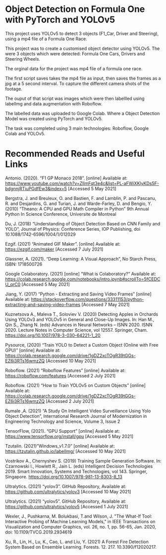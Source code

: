 # Object Detection on Formula One with PyTorch and YOLOv5
 This project uses YOLOv5 to detect 3 objects (F1_Car,  Driver and Steering), using a mp4 file of a Formula One Race. 


This project was to create a customised object detector using YOLOv5. The were 3 objects which were detected: Formula One Cars, Drivers and  Steering Wheels. 

The orginal data for the project was mp4 file of a formula one race. 

The first script saves takes the mp4 file as input, then saves the frames as a jpg at a 5 second interval. To capture the different camera shots of the footage.

The ouput of that script was images which were then labellled using labelImg and data augmentation with Roboflow. 

The labelled data was uploaded to Google Colab. Where a Object Detection Model was created using PyTorch and YOLOv5. 


The task was completed using 3 main technologies: Roboflow, Google Colab and YOLOv5. 


# Recommended Reads and Useful Links

Antonio. (2020). “F1 GP Monaco 2018”. [online] Available at: https://www.youtube.com/watch?v=ZlImFqt3e4c&list=PL-aFWiXKlyKDs5F-bdgnnjRTiuPGdfEw3&index=5 [Accessed 5 May 2021]

Bergstra, J. and Breuleux, O. and Bastien, F. and Lamblin, P. and Pascanu, R. and Desjardins, G. and Turian, J. and Warde-Farley, D. and Bengio, Y. (2010) “Theano: A CPU and GPU Math Compiler in Python” 9th Annual Python In Science Conference, Universite de Montreal

Du, J. (2018) “Understanding of Object Detection Based on CNN Family and YOLO”, Journal of Physics: Conference Series, IOP Publishing, doi 10.1088/1742-6596/1004/1/012029 

Ezgif. (2021) “Animated GIF Maker”. [online] Available at: https://ezgif.com/maker [Accessed 7 July 2021]

Glassner, A. (2021).  “Deep Learning: A Visual Approach”, No Starch Press, ISBN:  1718500726

Google Colaboratory. (2021) [online] “What is Colaboratory?” Available at: https://colab.research.google.com/notebooks/intro.ipynb#scrollTo=5fCEDCU_qrC0 [Accessed 5 May 2021]

Jiang, Y. (2017) “Python - Extracting and Saving Video Frames” [online] Available at: https://stackoverflow.com/questions/33311153/python-extracting-and-saving-video-frames  [Accessed 7 May 2021] 

Kuznetsova A., Maleva T., Soloviev V. (2020) Detecting Apples in Orchards Using YOLOv3 and YOLOv5 in General and Close-Up Images. In: Han M., Qin S., Zhang N. (eds) Advances in Neural Networks – ISNN 2020. ISNN 2020. Lecture Notes in Computer Science, vol 12557. Springer, Cham. https://doi.org/10.1007/978-3-030-64221-1_20

Pysource, (2020) “Train YOLO to Detect a Custom Object (Online with Free GPU)” [online] Available at: https://colab.research.google.com/drive/1gDZ2xcTOgR39tGGs-EZ6i3RTs16wmzZQ [Accessed 10 May 2021]

Roboflow. (2021) “Roboflow Features” [online] Available at: https://roboflow.com/features [Accessed 2 July 2021]

Roboflow. (2021) “How to Train YOLOv5 on Custom Objects” [online] Available at: https://colab.research.google.com/drive/1gDZ2xcTOgR39tGGs-EZ6i3RTs16wmzZQ [Accessed 2 July 2021]

Rumale ,A. (2021) “A Study On Intelligent Video Surveillance Using Yolo Object Detection”, International Research Journal of Modernization in Engineering Technology and Science, Volume 3, Issue 2

TensorFlow, (2021). “GPU Support” [online] Available at: https://www.tensorflow.org/install/gpu [Accessed 5 May 2021] 

Tzutalin. (2021)”Windows_v1.7.0” [online] Available at: https://tzutalin.github.io/labelImg/ [Accessed 10 May 2021]

Vostrikov A., Chernyshev S. (2019) Training Sample Generation Software. In: Czarnowski I., Howlett R., Jain L. (eds) Intelligent Decision Technologies 2019. Smart Innovation, Systems and Technologies, vol 143. Springer, Singapore. https://doi.org/10.1007/978-981-13-8303-8_13

Ultralytics. (2021) “yolov3”. GitHub Repository, Available at: https://github.com/ultralytics/yolov3 [Accessed 10 May 2021]

Ultralytics. (2021) “yolov5”. GitHub Repository, Available at: https://github.com/ultralytics/yolov5  [Accessed 1 July 2021]

Wexler, J., Pushkarna, M. Bolukbasi, T.and  Wilson, J.  "The What-If Tool: Interactive Probing of Machine Learning Models," in IEEE Transactions on Visualization and Computer Graphics, vol. 26, no. 1, pp. 56-65, Jan. 2020, doi: 10.1109/TVCG.2019.2934619

Xu, R.,  Lin, H., Lu, K., Cao, L. and Liu, Y. (2021) A Forest Fire Detection System Based on Ensemble Learning. Forests. 12. 217. 10.3390/f12020217.
